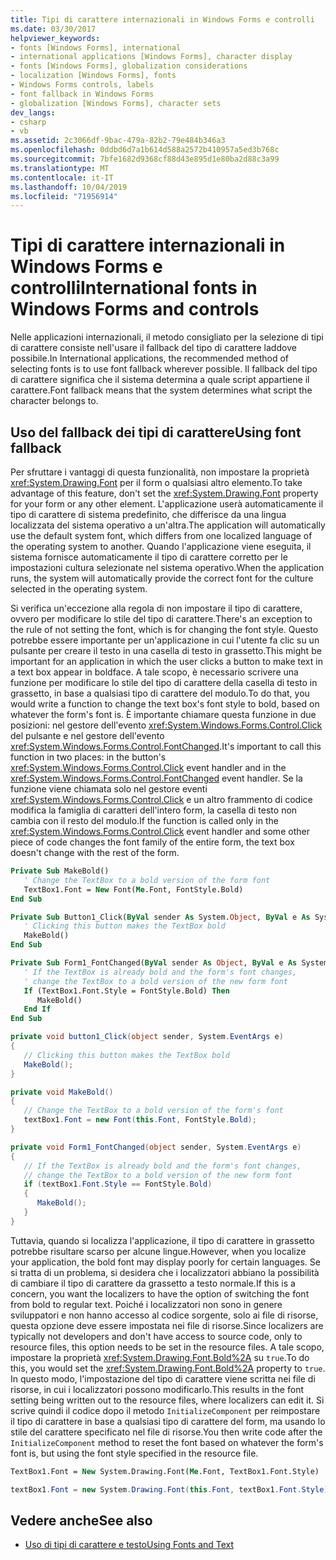 ```yaml
---
title: Tipi di carattere internazionali in Windows Forms e controlli
ms.date: 03/30/2017
helpviewer_keywords:
- fonts [Windows Forms], international
- international applications [Windows Forms], character display
- fonts [Windows Forms], globalization considerations
- localization [Windows Forms], fonts
- Windows Forms controls, labels
- font fallback in Windows Forms
- globalization [Windows Forms], character sets
dev_langs:
- csharp
- vb
ms.assetid: 2c3066df-9bac-479a-82b2-79e484b346a3
ms.openlocfilehash: 0ddbd6d7a1b614d588a2572b410957a5ed3b768c
ms.sourcegitcommit: 7bfe1682d9368cf88d43e895d1e80ba2d88c3a99
ms.translationtype: MT
ms.contentlocale: it-IT
ms.lasthandoff: 10/04/2019
ms.locfileid: "71956914"
---
```

# <a name="international-fonts-in-windows-forms-and-controls"></a><span data-ttu-id="1aebd-102">Tipi di carattere internazionali in Windows Forms e controlli</span><span class="sxs-lookup"><span data-stu-id="1aebd-102">International fonts in Windows Forms and controls</span></span>

<span data-ttu-id="1aebd-103">Nelle applicazioni internazionali, il metodo consigliato per la selezione di tipi di carattere consiste nell'usare il fallback del tipo di carattere laddove possibile.</span><span class="sxs-lookup"><span data-stu-id="1aebd-103">In International applications, the recommended method of selecting fonts is to use font fallback wherever possible.</span></span> <span data-ttu-id="1aebd-104">Il fallback del tipo di carattere significa che il sistema determina a quale script appartiene il carattere.</span><span class="sxs-lookup"><span data-stu-id="1aebd-104">Font fallback means that the system determines what script the character belongs to.</span></span>

## <a name="using-font-fallback"></a><span data-ttu-id="1aebd-105">Uso del fallback dei tipi di carattere</span><span class="sxs-lookup"><span data-stu-id="1aebd-105">Using font fallback</span></span>

<span data-ttu-id="1aebd-106">Per sfruttare i vantaggi di questa funzionalità, non impostare la proprietà <xref:System.Drawing.Font> per il form o qualsiasi altro elemento.</span><span class="sxs-lookup"><span data-stu-id="1aebd-106">To take advantage of this feature, don't set the <xref:System.Drawing.Font> property for your form or any other element.</span></span> <span data-ttu-id="1aebd-107">L'applicazione userà automaticamente il tipo di carattere di sistema predefinito, che differisce da una lingua localizzata del sistema operativo a un'altra.</span><span class="sxs-lookup"><span data-stu-id="1aebd-107">The application will automatically use the default system font, which differs from one localized language of the operating system to another.</span></span> <span data-ttu-id="1aebd-108">Quando l'applicazione viene eseguita, il sistema fornisce automaticamente il tipo di carattere corretto per le impostazioni cultura selezionate nel sistema operativo.</span><span class="sxs-lookup"><span data-stu-id="1aebd-108">When the application runs, the system will automatically provide the correct font for the culture selected in the operating system.</span></span>

<span data-ttu-id="1aebd-109">Si verifica un'eccezione alla regola di non impostare il tipo di carattere, ovvero per modificare lo stile del tipo di carattere.</span><span class="sxs-lookup"><span data-stu-id="1aebd-109">There's an exception to the rule of not setting the font, which is for changing the font style.</span></span> <span data-ttu-id="1aebd-110">Questo potrebbe essere importante per un'applicazione in cui l'utente fa clic su un pulsante per creare il testo in una casella di testo in grassetto.</span><span class="sxs-lookup"><span data-stu-id="1aebd-110">This might be important for an application in which the user clicks a button to make text in a text box appear in boldface.</span></span> <span data-ttu-id="1aebd-111">A tale scopo, è necessario scrivere una funzione per modificare lo stile del tipo di carattere della casella di testo in grassetto, in base a qualsiasi tipo di carattere del modulo.</span><span class="sxs-lookup"><span data-stu-id="1aebd-111">To do that, you would write a function to change the text box's font style to bold, based on whatever the form's font is.</span></span> <span data-ttu-id="1aebd-112">È importante chiamare questa funzione in due posizioni: nel gestore dell'evento <xref:System.Windows.Forms.Control.Click> del pulsante e nel gestore dell'evento <xref:System.Windows.Forms.Control.FontChanged>.</span><span class="sxs-lookup"><span data-stu-id="1aebd-112">It's important to call this function in two places: in the button's <xref:System.Windows.Forms.Control.Click> event handler and in the <xref:System.Windows.Forms.Control.FontChanged> event handler.</span></span> <span data-ttu-id="1aebd-113">Se la funzione viene chiamata solo nel gestore eventi <xref:System.Windows.Forms.Control.Click> e un altro frammento di codice modifica la famiglia di caratteri dell'intero form, la casella di testo non cambia con il resto del modulo.</span><span class="sxs-lookup"><span data-stu-id="1aebd-113">If the function is called only in the <xref:System.Windows.Forms.Control.Click> event handler and some other piece of code changes the font family of the entire form, the text box doesn't change with the rest of the form.</span></span>

```vb
Private Sub MakeBold()
   ' Change the TextBox to a bold version of the form font
   TextBox1.Font = New Font(Me.Font, FontStyle.Bold)
End Sub

Private Sub Button1_Click(ByVal sender As System.Object, ByVal e As System.EventArgs) Handles Button1.Click
   ' Clicking this button makes the TextBox bold
   MakeBold()
End Sub

Private Sub Form1_FontChanged(ByVal sender As Object, ByVal e As System.EventArgs) Handles MyBase.FontChanged
   ' If the TextBox is already bold and the form's font changes,
   ' change the TextBox to a bold version of the new form font
   If (TextBox1.Font.Style = FontStyle.Bold) Then
      MakeBold()
   End If
End Sub
```

```csharp
private void button1_Click(object sender, System.EventArgs e)
{
   // Clicking this button makes the TextBox bold
   MakeBold();
}

private void MakeBold()
{
   // Change the TextBox to a bold version of the form's font
   textBox1.Font = new Font(this.Font, FontStyle.Bold);
}

private void Form1_FontChanged(object sender, System.EventArgs e)
{
   // If the TextBox is already bold and the form's font changes,
   // change the TextBox to a bold version of the new form font
   if (textBox1.Font.Style == FontStyle.Bold)
   {
      MakeBold();
   }
}
```

<span data-ttu-id="1aebd-114">Tuttavia, quando si localizza l'applicazione, il tipo di carattere in grassetto potrebbe risultare scarso per alcune lingue.</span><span class="sxs-lookup"><span data-stu-id="1aebd-114">However, when you localize your application, the bold font may display poorly for certain languages.</span></span> <span data-ttu-id="1aebd-115">Se si tratta di un problema, si desidera che i localizzatori abbiano la possibilità di cambiare il tipo di carattere da grassetto a testo normale.</span><span class="sxs-lookup"><span data-stu-id="1aebd-115">If this is a concern, you want the localizers to have the option of switching the font from bold to regular text.</span></span> <span data-ttu-id="1aebd-116">Poiché i localizzatori non sono in genere sviluppatori e non hanno accesso al codice sorgente, solo ai file di risorse, questa opzione deve essere impostata nei file di risorse.</span><span class="sxs-lookup"><span data-stu-id="1aebd-116">Since localizers are typically not developers and don't have access to source code, only to resource files, this option needs to be set in the resource files.</span></span> <span data-ttu-id="1aebd-117">A tale scopo, impostare la proprietà <xref:System.Drawing.Font.Bold%2A> su `true`.</span><span class="sxs-lookup"><span data-stu-id="1aebd-117">To do this, you would set the <xref:System.Drawing.Font.Bold%2A> property to `true`.</span></span> <span data-ttu-id="1aebd-118">In questo modo, l'impostazione del tipo di carattere viene scritta nei file di risorse, in cui i localizzatori possono modificarlo.</span><span class="sxs-lookup"><span data-stu-id="1aebd-118">This results in the font setting being written out to the resource files, where localizers can edit it.</span></span> <span data-ttu-id="1aebd-119">Si scrive quindi il codice dopo il metodo `InitializeComponent` per reimpostare il tipo di carattere in base a qualsiasi tipo di carattere del form, ma usando lo stile del carattere specificato nel file di risorse.</span><span class="sxs-lookup"><span data-stu-id="1aebd-119">You then write code after the `InitializeComponent` method to reset the font based on whatever the form's font is, but using the font style specified in the resource file.</span></span>

```vb
TextBox1.Font = New System.Drawing.Font(Me.Font, TextBox1.Font.Style)
```

```csharp
textBox1.Font = new System.Drawing.Font(this.Font, textBox1.Font.Style);
```
  
## <a name="see-also"></a><span data-ttu-id="1aebd-120">Vedere anche</span><span class="sxs-lookup"><span data-stu-id="1aebd-120">See also</span></span>

- [<span data-ttu-id="1aebd-121">Uso di tipi di carattere e testo</span><span class="sxs-lookup"><span data-stu-id="1aebd-121">Using Fonts and Text</span></span>](using-fonts-and-text.md)

